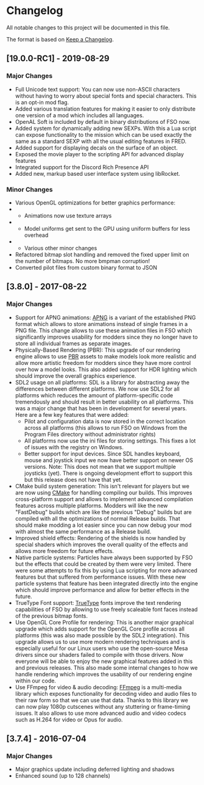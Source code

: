 # Changelog
All notable changes to this project will be documented in this file.

The format is based on [Keep a Changelog](https://keepachangelog.com/en/1.0.0/).

## [19.0.0-RC1] - 2019-08-29 
### Major Changes
* Full Unicode text support: You can now use non-ASCII characters without having to worry about special fonts and special characters. This is an opt-in mod flag.
* Added various translation features for making it easier to only distribute one version of a mod which includes all languages.
* OpenAL Soft is included by default in binary distributions of FSO now.
* Added system for dynamically adding new SEXPs. With this a Lua script can expose functionality to the mission which can be used exactly the same as a standard SEXP with all the usual editing features in FRED.   
* Added support for displaying decals on the surface of an object.
* Exposed the movie player to the scripting API for advanced display features
* Integrated support for the Discord Rich Presence API
* Added new, markup based user interface system using libRocket.
### Minor Changes
* Various OpenGL optimizations for better graphics performance:
* * Animations now use texture arrays
* * Model uniforms get sent to the GPU using uniform buffers for less overhead
* * Various other minor changes
* Refactored bitmap slot handling and removed the fixed upper limit on the number of bitmaps. No more bmpman corruption!
* Converted pilot files from custom binary format to JSON

## [3.8.0] - 2017-08-22
### Major Changes
* Support for APNG animations: [APNG](https://en.wikipedia.org/wiki/APNG) is a variant of the established PNG format which allows to store animations instead of single frames in a PNG file. This change allows to use these animation files in FSO which significantly improves usability for modders since they no longer have to store all individual frames as separate images.
* Physically-Based Rendering (PBR): This upgrade of our rendering engine allows to use [PBR](https://en.wikipedia.org/wiki/Physically_based_rendering) assets to make models look more realistic and allow more artistic freedom for modders since they have more control over how a model looks. This also added support for HDR lighting which should improve the overall graphics experience.
* SDL2 usage on all platforms: SDL is a library for abstracting away the differences between different platforms. We now use SDL2 for all platforms which reduces the amount of platform-specific code tremendously and should result in better usability on all platforms. This was a major change that has been in development for several years. Here are a few key features that were added:
  * Pilot and configuration data is now stored in the correct location across all platforms (this allows to run FSO on Windows from the Program Files directory without administrator rights)
  * All platforms now use the ini files for storing settings. This fixes a lot of issues with the registry on Windows.
  * Better support for input devices. Since SDL handles keyboard, mouse and joystick input we now have better support on newer OS versions. Note: This does not mean that we support multiple joysticks (yet). There is ongoing development effort to support this but this release does not have that yet.
* CMake build system generation: This isn't relevant for players but we are now using [CMake](https://en.wikipedia.org/wiki/CMake) for handling compiling our builds. This improves cross-platform support and allows to implement advanced compilation features across multiple platforms. Modders will like the new "FastDebug" builds which are like the previous "Debug" builds but are compiled with all the optimizations of normal Release builds. That should make modding a lot easier since you can now debug your mod with almost the same performance as a Release build.
* Improved shield effects: Rendering of the shields is now handled by special shaders which improves the overall quality of the effects and allows more freedom for future effects.
* Native particle systems: Particles have always been supported by FSO but the effects that could be created by them were very limited. There were some attempts to fix this by using Lua scripting for more advanced features but that suffered from performance issues. With these new particle systems that feature has been integrated directly into the engine which should improve performance and allow for better effects in the future.
* TrueType Font support: [TrueType](https://en.wikipedia.org/wiki/TrueType) fonts improve the text rendering capabilities of FSO by allowing to use freely scaleable font faces instead of the previous bitmap fonts.
* Use OpenGL Core Profile for rendering: This is another major graphical upgrade which adds support for the OpenGL Core profile across all platforms (this was also made possible by the SDL2 integration). This upgrade allows us to use more modern rendering techniques and is especially useful for our Linux users who use the open-source Mesa drivers since our shaders failed to compile with those drivers. Now everyone will be able to enjoy the new graphical features added in this and previous releases. This also made some internal changes to how we handle rendering which improves the usability of our rendering engine within our code.
* Use FFmpeg for video & audio decoding: [FFmpeg](https://www.ffmpeg.org/) is a multi-media library which exposes functionality for decoding video and audio files to their raw form so that we can use that data. Thanks to this library we can now play 1080p cutscenes without any stuttering or frame-timing issues. It also allows to use more advanced audio and video codecs such as H.264 for video or Opus for audio.


## [3.7.4] - 2016-07-04
### Major Changes
* Major graphics update including deferred lighting and shadows
* Enhanced sound (up to 128 channels)

